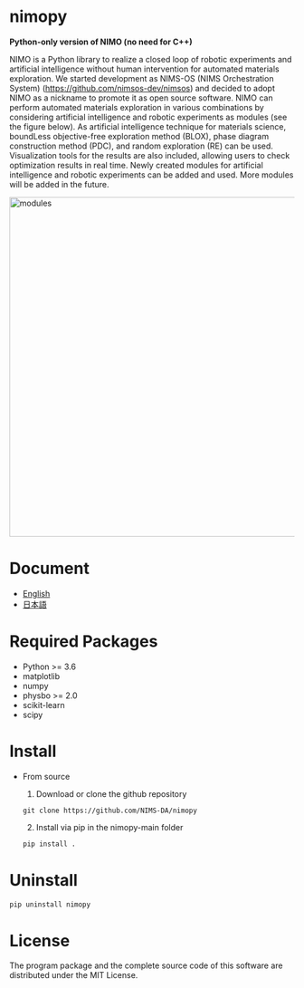 # nimopy 

**Python-only version of NIMO (no need for C++)**

NIMO is a Python library to realize a closed loop of robotic experiments and artificial intelligence without human intervention for automated materials exploration. We started development as NIMS-OS (NIMS Orchestration System) (https://github.com/nimsos-dev/nimsos) and decided to adopt NIMO as a nickname to promote it as open source software. NIMO can perform automated materials exploration in various combinations by considering artificial intelligence and robotic experiments as modules (see the figure below). As artificial intelligence technique for materials science, boundLess objective-free exploration method (BLOX), phase diagram construction method (PDC), and random exploration (RE) can be used. Visualization tools for the results are also included, allowing users to check optimization results in real time. Newly created modules for artificial intelligence and robotic experiments can be added and used. More modules will be added in the future.

<img width="600" alt="modules" src="https://github.com/user-attachments/assets/ee7ca756-b4ea-4fc6-8d41-6e1ff47afdfd">


# Document

- [English](https://nims-da.github.io/nimo/en/)
- [日本語](https://nims-da.github.io/nimo/ja/)

# Required Packages

- Python >= 3.6
- matplotlib
- numpy
- physbo >= 2.0
- scikit-learn
- scipy

# Install

* From source

  1. Download or clone the github repository

  ```
  git clone https://github.com/NIMS-DA/nimopy
  ```

  2. Install via pip in the nimopy-main folder

  ```bash
  pip install .
  ```

# Uninstall

```bash
pip uninstall nimopy
```

# License

The program package and the complete source code of this software are distributed under the MIT License.
